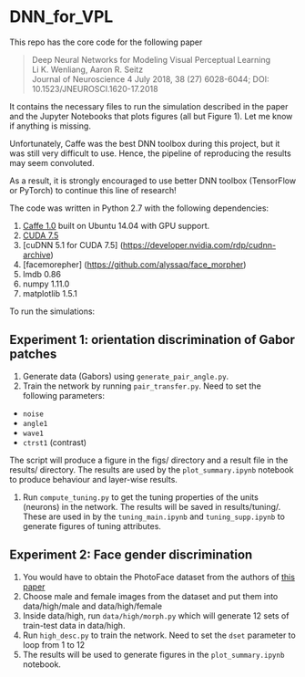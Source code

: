 # DNN_for_VPL

This repo has the core code for the following paper
> Deep Neural Networks for Modeling Visual Perceptual Learning  
> Li K. Wenliang, Aaron R. Seitz  
> Journal of Neuroscience 4 July 2018, 38 (27) 6028-6044; DOI: 10.1523/JNEUROSCI.1620-17.2018

It contains the necessary files to run the simulation described in the paper and the Jupyter Notebooks that plots figures (all but Figure 1). Let me know if anything is missing.

Unfortunately, Caffe was the best DNN toolbox during this project, but it was still very difficult to use. Hence, the pipeline of reproducing the results may seem convoluted.

As a result, it is strongly encouraged to use better DNN toolbox (TensorFlow or PyTorch) to continue this line of research!

The code was written in Python 2.7 with the following dependencies:

1. [Caffe 1.0](https://github.com/BVLC/caffe/tree/1.0) built on Ubuntu 14.04 with GPU support.
1. [CUDA 7.5](https://developer.nvidia.com/cuda-75-downloads-archive)
1. [cuDNN 5.1 for CUDA 7.5] (https://developer.nvidia.com/rdp/cudnn-archive)
1. [facemorepher] (https://github.com/alyssaq/face_morpher)
1. lmdb 0.86 
1. numpy 1.11.0
1. matplotlib 1.5.1

To run the simulations:

##  Experiment 1: orientation discrimination of Gabor patches

1. Generate data (Gabors) using `generate_pair_angle.py`.
1. Train the network by running `pair_transfer.py`. Need to set the following parameters:
  * `noise`
  * `angle1`
  * `wave1`
  * `ctrst1` (contrast)

  The script will produce a figure in the figs/ directory and a result file in the results/ directory. The results are used by the `plot_summary.ipynb` notebook to produce behaviour and layer-wise results.
1. Run `compute_tuning.py` to get the tuning properties of the units (neurons) in the network. The results will be saved in results/tuning/. These are used in by the `tuning_main.ipynb` and `tuning_supp.ipynb` to generate figures of tuning attributes.

## Experiment 2: Face gender discrimination
1. You would have to obtain the PhotoFace dataset from the authors of [this paper](https://ieeexplore.ieee.org/document/5981840/)
1. Choose male and female images from the dataset and put them into data/high/male and data/high/female
1. Inside data/high, run `data/high/morph.py` which will generate 12 sets of train-test data in data/high.
1. Run `high_desc.py` to train the network. Need to set the `dset` parameter to loop from 1 to 12
1. The results will be used to generate figures in the `plot_summary.ipynb` notebook.

